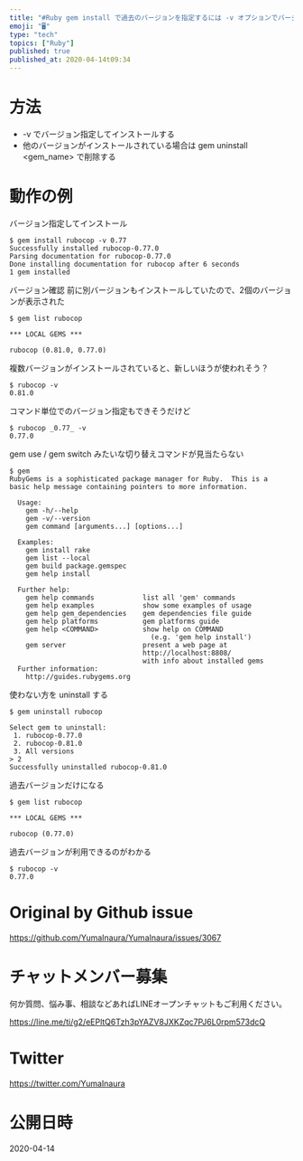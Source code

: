 ```yaml
---
title: "#Ruby gem install で過去のバージョンを指定するには -v オプションでバージョン指定 ( 例: gem install r"
emoji: "🖥"
type: "tech"
topics: ["Ruby"]
published: true
published_at: 2020-04-14t09:34
---
```


# 方法

- -v でバージョン指定してインストールする
- 他のバージョンがインストールされている場合は gem uninstall <gem_name> で削除する


# 動作の例

バージョン指定してインストール

```
$ gem install rubocop -v 0.77
Successfully installed rubocop-0.77.0
Parsing documentation for rubocop-0.77.0
Done installing documentation for rubocop after 6 seconds
1 gem installed
```

バージョン確認
前に別バージョンもインストールしていたので、2個のバージョンが表示された

```
$ gem list rubocop

*** LOCAL GEMS ***

rubocop (0.81.0, 0.77.0)
```

複数バージョンがインストールされていると、新しいほうが使われそう？

```
$ rubocop -v
0.81.0
```

コマンド単位でのバージョン指定もできそうだけど

```
$ rubocop _0.77_ -v
0.77.0
```

gem use  / gem switch みたいな切り替えコマンドが見当たらない

```
$ gem
RubyGems is a sophisticated package manager for Ruby.  This is a
basic help message containing pointers to more information.

  Usage:
    gem -h/--help
    gem -v/--version
    gem command [arguments...] [options...]

  Examples:
    gem install rake
    gem list --local
    gem build package.gemspec
    gem help install

  Further help:
    gem help commands            list all 'gem' commands
    gem help examples            show some examples of usage
    gem help gem_dependencies    gem dependencies file guide
    gem help platforms           gem platforms guide
    gem help <COMMAND>           show help on COMMAND
                                   (e.g. 'gem help install')
    gem server                   present a web page at
                                 http://localhost:8808/
                                 with info about installed gems
  Further information:
    http://guides.rubygems.org
```

使わない方を uninstall する

```
$ gem uninstall rubocop

Select gem to uninstall:
 1. rubocop-0.77.0
 2. rubocop-0.81.0
 3. All versions
> 2
Successfully uninstalled rubocop-0.81.0
```

過去バージョンだけになる


```
$ gem list rubocop

*** LOCAL GEMS ***

rubocop (0.77.0)
```

過去バージョンが利用できるのがわかる

```
$ rubocop -v
0.77.0

```

# Original by Github issue

https://github.com/YumaInaura/YumaInaura/issues/3067








<!-- Update From Qiita API -->

# チャットメンバー募集


何か質問、悩み事、相談などあればLINEオープンチャットもご利用ください。

https://line.me/ti/g2/eEPltQ6Tzh3pYAZV8JXKZqc7PJ6L0rpm573dcQ





# Twitter


https://twitter.com/YumaInaura


<!-- Update From Qiita API -->



# 公開日時

2020-04-14
